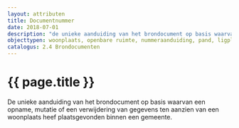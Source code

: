 ```yaml
---
layout: attributen
title: Documentnummer
date: 2018-07-01
description: "de unieke aanduiding van het brondocument op basis waarvan een opname, mutatie of een verwijdering van gegevens ten aanzien van een object heeft plaatsgevonden binnen een gemeente"
objecttypen: woonplaats, openbare ruimte, nummeraanduiding, pand, ligplaats, standplaats, verblijfsobject
catalogus: 2.4 Brondocumenten
---
```


# {{ page.title }}

De unieke aanduiding van het brondocument op basis waarvan een opname, mutatie of een verwijdering van gegevens ten
aanzien van een woonplaats heef plaatsgevonden binnen een gemeente.
